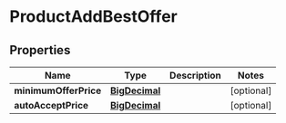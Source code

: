 

# ProductAddBestOffer

## Properties

Name | Type | Description | Notes
------------ | ------------- | ------------- | -------------
**minimumOfferPrice** | [**BigDecimal**](BigDecimal.md) |  |  [optional]
**autoAcceptPrice** | [**BigDecimal**](BigDecimal.md) |  |  [optional]




